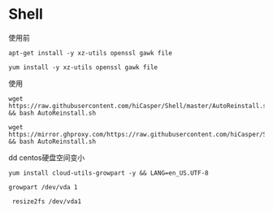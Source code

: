 # Shell

使用前
```
apt-get install -y xz-utils openssl gawk file
```
```
yum install -y xz-utils openssl gawk file
```
使用
```
wget https://raw.githubusercontent.com/hiCasper/Shell/master/AutoReinstall.sh && bash AutoReinstall.sh
```

```
wget https://mirror.ghproxy.com/https://raw.githubusercontent.com/hiCasper/Shell/master/AutoReinstall.sh && bash AutoReinstall.sh
```

dd centos硬盘空间变小

```
yum install cloud-utils-growpart -y && LANG=en_US.UTF-8
```

```
growpart /dev/vda 1
```

```
 resize2fs /dev/vda1
```
